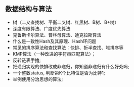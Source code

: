 ## 数据结构与算法

- 树（二叉查找树、平衡二叉树、红黑树、B树、B+树）
- 深度有限算法、广度优先算法
- 克鲁斯卡尔算法、普林母算法、迪克拉斯算法
- 什么是一致性Hash及其原理、Hash环问题
- 常见的排序算法和查找算法：快排、折半查找、堆排序等
- KMP算法（一种改进的字符串匹配算法）；
- 反转链表手撸;
- 把递归实现的快排改成非递归，你知道非递归有什么好处吗;
- 一个整数status, 判断第K个比特位是否为比特1;
- 举例使用分治思想的算法;
